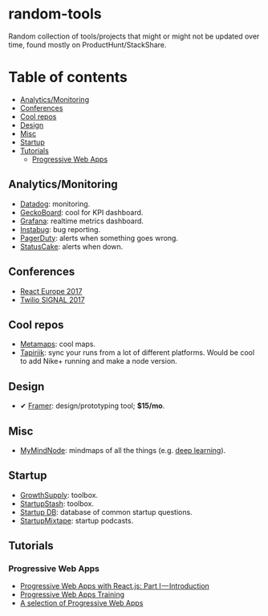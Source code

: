 # random-tools

Random collection of tools/projects that might or might not be updated over time, found mostly on ProductHunt/StackShare.

# Table of contents

- [Analytics/Monitoring](#analytics-monitoring)
- [Conferences](#conferences)
- [Cool repos](#cool-repos)
- [Design](#design)
- [Misc](#misc)
- [Startup](#startup)
- [Tutorials](#tutorials)
  - [Progressive Web Apps](#pwa)

<a name="analytics-monitoring"/>

## Analytics/Monitoring
- [Datadog](https://www.datadoghq.com): monitoring.
- [GeckoBoard](https://www.geckoboard.com/): cool for KPI dashboard.
- [Grafana](https://grafana.com/): realtime metrics dashboard.
- [Instabug](https://instabug.com): bug reporting.
- [PagerDuty](https://www.pagerduty.com/applications/): alerts when something goes wrong.
- [StatusCake](https://www.statuscake.com): alerts when down.

<a name="conferences"/>

## Conferences
- [React Europe 2017](https://www.react-europe.org)
- [Twilio SIGNAL 2017](https://www.twilio.com/blog/2017/06/signal-2017-videos-online-now.html)

<a name="cool-repos"/>

## Cool repos
- [Metamaps](https://github.com/metamaps/metamaps): cool maps.
- [Tapiriik](https://github.com/cpfair/tapiriik): sync your runs from a lot of different platforms. Would be cool to add Nike+ running and make a node version.

<a name="design"/>

## Design

- ✔ [Framer](https://framer.com): design/prototyping tool; **$15/mo**.

<a name="misc"/>

## Misc
- [MyMindNode](https://my.mindnode.com): mindmaps of all the things (e.g. [deep learning](https://my.mindnode.com/wqhKt6rDSZrJR5pVV2TpCv4xnHUsYJf3vZ9SbX7D#-60.8,-450.4,2)).

<a name="startup"/>

## Startup

- [GrowthSupply](http://growthsupply.com): toolbox.
- [StartupStash](http://startupstash.com/): toolbox.
- [Startup DB](http://startupdb.requestsforstartups.com): database of common startup questions.
- [StartupMixtape](https://www.startupmixtape.fm/): startup podcasts.

<a name="tutorials"/>

## Tutorials

<a name="pwa"/>

### Progressive Web Apps

- [Progressive Web Apps with React.js: Part I — Introduction](https://medium.com/@addyosmani/progressive-web-apps-with-react-js-part-i-introduction-50679aef2b12)
- [Progressive Web Apps Training](https://developers.google.com/web/ilt/pwa/)
- [A selection of Progressive Web Apps](https://pwa.rocks/)

